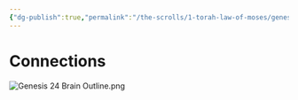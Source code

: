 ```yaml
---
{"dg-publish":true,"permalink":"/the-scrolls/1-torah-law-of-moses/genesis-24/","tags":["Genesis24","Torah"]}
---
```



# Connections
![Genesis 24 Brain Outline.png](/img/user/Assets/attachments/Genesis%2024%20Brain%20Outline.png)